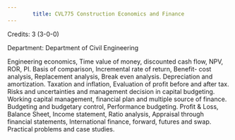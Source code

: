 ```yaml
---
        title: CVL775 Construction Economics and Finance
---
```

Credits: 3 (3-0-0)

Department: Department of Civil Engineering

Engineering economics, Time value of money, discounted cash flow, NPV, ROR, PI. Basis of comparison, Incremental rate of return, Benefit- cost analysis, Replacement analysis, Break even analysis. Depreciation and amortization. Taxation and inflation, Evaluation of profit before and after tax. Risks and uncertainties and management decision in capital budgeting. Working capital management, financial plan and multiple source of finance. Budgeting and budgetary control, Performance budgeting. Profit & Loss, Balance Sheet, Income statement, Ratio analysis, Appraisal through financial statements, International finance, forward, futures and swap. Practical problems and case studies.